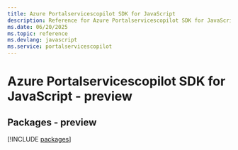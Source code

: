 ```yaml
---
title: Azure Portalservicescopilot SDK for JavaScript
description: Reference for Azure Portalservicescopilot SDK for JavaScript
ms.date: 06/20/2025
ms.topic: reference
ms.devlang: javascript
ms.service: portalservicescopilot
---
```

# Azure Portalservicescopilot SDK for JavaScript - preview
## Packages - preview
[!INCLUDE [packages](portalservicescopilot-index.md)]